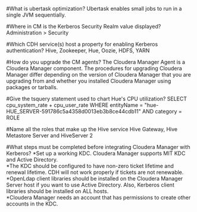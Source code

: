 #What is ubertask optimization?
Ubertask enables small jobs to run in a single JVM sequentially.

#Where in CM is the Kerberos Security Realm value displayed?
Administration > Security

#Which CDH service(s) host a property for enabling Kerberos authentication?
Hive, Zookeeper, Hue, Oozie, HDFS, YARN

#How do you upgrade the CM agents?
The Cloudera Manager Agent is a Cloudera Manager component. The procedures for upgrading Cloudera Manager differ depending on the version of Cloudera Manager that you are upgrading from and whether you installed Cloudera Manager using packages or tarballs. 

#Give the tsquery statement used to chart Hue's CPU utilization?
SELECT cpu_system_rate + cpu_user_rate WHERE entityName = "hue-HUE_SERVER-591786c5a4358d0013eb3b8ce44cdb11" AND category = ROLE

#Name all the roles that make up the Hive service
Hive Gateway, Hive Metastore Server and HiveServer 2

#What steps must be completed before integrating Cloudera Manager with Kerberos?
*Set up a working KDC. Cloudera Manager supports MIT KDC and Active Directory.                        
*The KDC should be configured to have non-zero ticket lifetime and renewal lifetime. CDH will not work properly if tickets are not renewable.                        
*OpenLdap client libraries should be installed on the Cloudera Manager Server host if you want to use Active Directory. Also, Kerberos client libraries should be installed on ALL hosts.                        
*Cloudera Manager needs an account that has permissions to create other accounts in the KDC.
